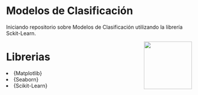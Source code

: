 # Modelos de Clasificación

Iniciando repositorio sobre Modelos de Clasificación utilizando la librería Sckit-Learn.


<p>
<a href="https://scikit-learn.org/" rel="nofollow"><img src="https://upload.wikimedia.org/wikipedia/commons/d/d5/Hey_Machine_Learning_Logo.png" align="right" width="130" style="max-width: 60%;"></a>
</p>



# Librerias

<ui>

<li>
{Matplotlib}
</li>

<li>
{Seaborn}
</li>

<li>
{Scikit-Learn}
</li>

</ui>
